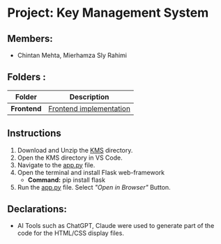 # Project: Key Management System

## Members: 
* Chintan Mehta, Mierhamza Sly Rahimi

## Folders :

| Folder  | Description                     |
| -------- | ------------------------------- |
|   **Frontend** | [Frontend implementation](https://github.com/mirahimi/KMS/tree/main/Frontend) |


## Instructions

1. Download and Unzip the [KMS](https://github.com/mirahimi/KMS/tree/main) directory. 
2. Open the KMS directory in VS Code.
3. Navigate to the [app.py](https://github.com/mirahimi/KMS/blob/main/Frontend/app.py) file.
4. Open the terminal and install Flask web-framework
    * **Command:** pip install flask
5. Run the [app.py](https://github.com/mirahimi/KMS/blob/main/Frontend/app.py) file. Select *"Open in Browser"* Button.



## Declarations: 
* AI Tools such as ChatGPT, Claude  were used to generate part of the code for the HTML/CSS display files.
